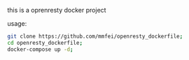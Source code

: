 this is a oprenresty docker project

usage:
```bash
git clone https://github.com/mmfei/openresty_dockerfile;
cd openresty_dockerfile;
docker-compose up -d;
```
